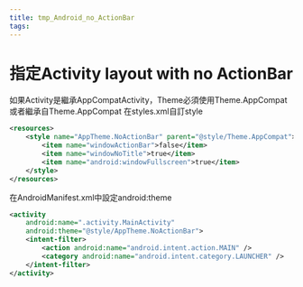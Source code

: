 ```yaml
---
title: tmp_Android_no_ActionBar
tags:
---
```

指定Activity layout with no ActionBar
===
如果Activity是繼承AppCompatActivity，Theme必須使用Theme.AppCompat或者繼承自Theme.AppCompat
在styles.xml自訂style
```xml
<resources>
    <style name="AppTheme.NoActionBar" parent="@style/Theme.AppCompat">
        <item name="windowActionBar">false</item>
        <item name="windowNoTitle">true</item>
        <item name="android:windowFullscreen">true</item>
    </style>
</resources>
```
在AndroidManifest.xml中設定android:theme
```xml
<activity
    android:name=".activity.MainActivity"
    android:theme="@style/AppTheme.NoActionBar">
    <intent-filter>
        <action android:name="android.intent.action.MAIN" />
        <category android:name="android.intent.category.LAUNCHER" />
    </intent-filter>
</activity>
```